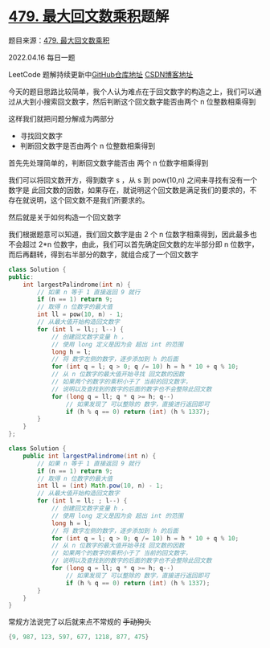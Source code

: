 # [479. 最大回文数乘积](https://leetcode-cn.com/problems/largest-palindrome-product/)题解

题目来源：[479. 最大回文数乘积](https://leetcode-cn.com/problems/largest-palindrome-product/)

2022.04.16 每日一题

LeetCode 题解持续更新中[GitHub仓库地址](https://github.com/SleepingXiaoming/LeetCode-Problem-Solution.git) [CSDN博客地址](https://blog.csdn.net/qq_46176960/category_11617162.html)

今天的题目思路比较简单，我个人认为难点在于回文数字的构造之上，我们可以通过从大到小搜索回文数字，然后判断这个回文数字能否由两个 n 位整数相乘得到

这样我们就把问题分解成为两部分

-   寻找回文数字
-   判断回文数字是否由两个 n 位整数相乘得到

首先先处理简单的，判断回文数字能否由 两个 n 位数字相乘得到

我们可以将回文数开方，得到数字 s ，从 s 到 pow(10,n) 之间来寻找有没有一个数字是 此回文数的因数，如果存在，就说明这个回文数是满足我们的要求的，不存在就说明，这个回文数不是我们所要求的。

然后就是关于如何构造一个回文数字

我们根据题意可以知道，我们回文数字是由 2 个 n 位数字相乘得到，因此最多也不会超过 2*n 位数字，由此，我们可以首先确定回文数的左半部分即 n 位数字，而后再翻转，得到右半部分的数字，就组合成了一个回文数字

```C++ [ ]
class Solution {
public:
    int largestPalindrome(int n) {
        // 如果 n 等于 1 直接返回 9 就行
        if (n == 1) return 9;
        // 取得 n 位数字的最大值
        int ll = pow(10, n) - 1;
        // 从最大值开始构造回文数字
        for (int l = ll;; l--) {
            // 创建回文数字变量 h ，
            // 使用 long 定义是因为会 超出 int 的范围
            long h = l;
            // 将 数字左侧的数字，逐步添加到 h 的后面
            for (int q = l; q > 0; q /= 10) h = h * 10 + q % 10;
            // 从 n 位数字的最大值开始寻找 回文数的因数
            // 如果两个的数字的乘积小于了 当前的回文数字，
            // 说明以及查找到的数字的后面的数字也不会整除此回文数
            for (long q = ll; q * q >= h; q--)
                // 如果发现了 可以整除的 数字，直接进行返回即可
                if (h % q == 0) return (int) (h % 1337);
        }
    }
};
```

```Java [ ]
class Solution {
    public int largestPalindrome(int n) {
        // 如果 n 等于 1 直接返回 9 就行
        if (n == 1) return 9;
        // 取得 n 位数字的最大值
        int ll = (int) Math.pow(10, n) - 1;
        // 从最大值开始构造回文数字
        for (int l = ll; ; l--) {
            // 创建回文数字变量 h ，
            // 使用 long 定义是因为会 超出 int 的范围
            long h = l;
            // 将 数字左侧的数字，逐步添加到 h 的后面
            for (int q = l; q > 0; q /= 10) h = h * 10 + q % 10;
            // 从 n 位数字的最大值开始寻找 回文数的因数
            // 如果两个的数字的乘积小于了 当前的回文数字，
            // 说明以及查找到的数字的后面的数字也不会整除此回文数
            for (long q = ll; q * q >= h; q--)
                // 如果发现了 可以整除的 数字，直接进行返回即可
                if (h % q == 0) return (int) (h % 1337);
        }
    }
}
```



常规方法说完了以后就来点不常规的 ~~手动狗头~~

```Java [ ]
{9, 987, 123, 597, 677, 1218, 877, 475}
```

